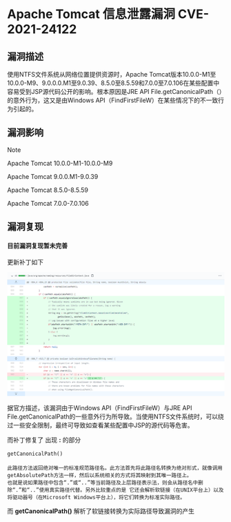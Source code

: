 # Apache Tomcat 信息泄露漏洞 CVE-2021-24122

## 漏洞描述

使用NTFS文件系统从网络位置提供资源时，Apache Tomcat版本10.0.0-M1至10.0.0-M9、9.0.0.0.M1至9.0.39、8.5.0至8.5.59和7.0.0至7.0.106在某些配置中容易受到JSP源代码公开的影响。根本原因是JRE API File.getCanonicalPath（）的意外行为，这又是由Windows API（FindFirstFileW）在某些情况下的不一致行为引起的。

## 漏洞影响

> [!NOTE]
>
> Apache Tomcat 10.0.0-M1-10.0.0-M9
>
> Apache Tomcat 9.0.0.M1-9.0.39
>
> Apache Tomcat 8.5.0-8.5.59
>
> Apache Tomcat 7.0.0-7.0.106

## 漏洞复现

#### 目前漏洞复现暂未完善



更新补丁如下

![](image/tomcat-12.png)

据官方描述，该漏洞由于Windows API（FindFirstFileW）与JRE API File.getCanonicalPath的一些意外行为所导致。当使用NTFS文件系统时，可以绕过一些安全限制，最终可导致如查看某些配置中JSP的源代码等危害。

而补丁修复了 出现  **:**  的部分

```
getCanonicalPath()

此路径方法返回绝对唯一的标准规范路径名。此方法首先将此路径名转换为绝对形式，就像调用getAbsolutePath方法一样，然后以系统相关的方式将其映射到其唯一路径上。
也就是说如果路径中包含“.”或“..”等当前路径及上层路径表示法，则会从路径名中删除“.”和“..”使用真实路径代替。另外比较重点的是 它还会解析软链接（在UNIX平台上）以及将驱动器号（在Microsoft Windows平台上），将它们转换为标准实际路径。
```

而 **getCanonicalPath()** 解析了软链接转换为实际路径导致漏洞的产生